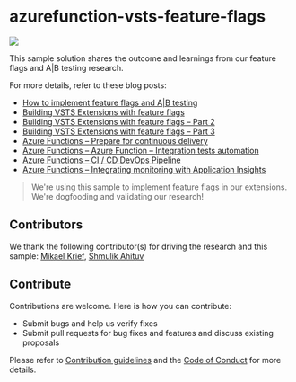 # azurefunction-vsts-feature-flags

![](https://almrangers.visualstudio.com/_apis/public/build/definitions/7f3cfb9a-d1cb-4e66-9d36-1af87b906fe9/154/badge)

This sample solution shares the outcome and learnings from our feature flags and A|B testing research. 

For more details, refer to these blog posts:

- [How to implement feature flags and A|B testing](https://blogs.msdn.microsoft.com/visualstudioalmrangers/2017/04/04/how-to-implement-feature-flags-and-ab-testing/)
- [Building VSTS Extensions with feature flags](https://blogs.msdn.microsoft.com/visualstudioalmrangers/2017/06/27/building-vsts-extensions-with-feature-flags/)
- [Building VSTS Extensions with feature flags – Part 2](https://blogs.msdn.microsoft.com/visualstudioalmrangers/2017/07/18/building-vsts-extensions-with-feature-flags-part-2/)
- [Building VSTS Extensions with feature flags – Part 3](https://blogs.msdn.microsoft.com/visualstudioalmrangers/2017/08/10/building-vsts-extensions-with-feature-flags-part-3/)
- [Azure Functions – Prepare for continuous delivery](https://blogs.msdn.microsoft.com/visualstudioalmrangers/2017/09/06/azure-functions-prepare-for-continuous-delivery/)
- [Azure Functions – Azure Function – Integration tests automation](https://blogs.msdn.microsoft.com/visualstudioalmrangers/2017/09/24/azure-function-integration-tests-automation/)
- [Azure Functions – CI / CD DevOps Pipeline](https://blogs.msdn.microsoft.com/visualstudioalmrangers/2017/10/04/azure-function-ci-cd-devops-pipeline/)
- [Azure Functions – Integrating monitoring with Application Insights](https://blogs.msdn.microsoft.com/visualstudioalmrangers/2017/10/10/azure-function-integrating-monitoring-with-application-insights/)

> We're using this sample to implement feature flags in our extensions. We're dogfooding and validating our research!

## Contributors
We thank the following contributor(s) for driving the research and this sample: [Mikael Krief](https://blogs.msdn.microsoft.com/visualstudioalmrangers/2015/05/26/introducing-the-visual-studio-alm-rangers-mikael-krief/), [Shmulik Ahituv](https://blogs.msdn.microsoft.com/visualstudioalmrangers/2016/09/28/introducing-the-visual-studio-alm-rangers-shmulik-ahituv/)

## Contribute
Contributions are welcome. Here is how you can contribute:  

- Submit bugs and help us verify fixes  
- Submit pull requests for bug fixes and features and discuss existing proposals   

Please refer to [Contribution guidelines](.github/CONTRIBUTING.md) and the [Code of Conduct](.github/COC.md) for more details.
